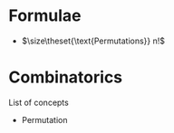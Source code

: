 # Formulae

- $\size\theset{\text{Permutations}} n!$ 

# Combinatorics

List of concepts

- Permutation

